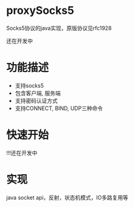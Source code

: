 # proxySocks5
Socks5协议的java实现，原版协议见rfc1928

还在开发中

# 功能描述
- 支持socks5
- 包含客户端, 服务端
- 支持密码认证方式
- 支持CONNECT, BIND, UDP三种命令

# 快速开始
!!!还在开发中
# 实现
java socket api，反射，状态机模式，IO多路复用等
